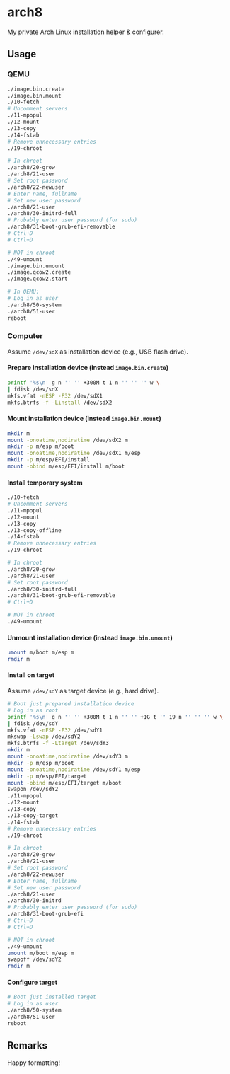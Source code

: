 # arch8

My private Arch Linux installation helper & configurer.

## Usage

### QEMU

```sh
./image.bin.create
./image.bin.mount
./10-fetch
# Uncomment servers
./11-mpopul
./12-mount
./13-copy
./14-fstab
# Remove unnecessary entries
./19-chroot
```

```sh
# In chroot
./arch8/20-grow
./arch8/21-user
# Set root password
./arch8/22-newuser
# Enter name, fullname
# Set new user password
./arch8/21-user
./arch8/30-initrd-full
# Probably enter user password (for sudo)
./arch8/31-boot-grub-efi-removable
# Ctrl+D
# Ctrl+D
```

```sh
# NOT in chroot
./49-umount
./image.bin.umount
./image.qcow2.create
./image.qcow2.start
```

```sh
# In QEMU:
# Log in as user
./arch8/50-system
./arch8/51-user
reboot
```

### Computer

Assume `/dev/sdX` as installation device (e.g., USB flash drive).

#### Prepare installation device (instead `image.bin.create`)

```sh
printf '%s\n' g n '' '' +300M t 1 n '' '' '' w \
| fdisk /dev/sdX
mkfs.vfat -nESP -F32 /dev/sdX1
mkfs.btrfs -f -Linstall /dev/sdX2
```

#### Mount installation device (instead `image.bin.mount`)

```sh
mkdir m
mount -onoatime,nodiratime /dev/sdX2 m
mkdir -p m/esp m/boot
mount -onoatime,nodiratime /dev/sdX1 m/esp
mkdir -p m/esp/EFI/install
mount -obind m/esp/EFI/install m/boot
```

#### Install temporary system

```sh
./10-fetch
# Uncomment servers
./11-mpopul
./12-mount
./13-copy
./13-copy-offline
./14-fstab
# Remove unnecessary entries
./19-chroot
```

```sh
# In chroot
./arch8/20-grow
./arch8/21-user
# Set root password
./arch8/30-initrd-full
./arch8/31-boot-grub-efi-removable
# Ctrl+D
```

```sh
# NOT in chroot
./49-umount
```

#### Unmount installation device (instead `image.bin.umount`)

```sh
umount m/boot m/esp m
rmdir m
```

#### Install on target

Assume `/dev/sdY` as target device (e.g., hard drive).

```sh
# Boot just prepared installation device
# Log in as root
printf '%s\n' g n '' '' +300M t 1 n '' '' +1G t '' 19 n '' '' '' w \
| fdisk /dev/sdY
mkfs.vfat -nESP -F32 /dev/sdY1
mkswap -Lswap /dev/sdY2
mkfs.btrfs -f -Ltarget /dev/sdY3
mkdir m
mount -onoatime,nodiratime /dev/sdY3 m
mkdir -p m/esp m/boot
mount -onoatime,nodiratime /dev/sdY1 m/esp
mkdir -p m/esp/EFI/target
mount -obind m/esp/EFI/target m/boot
swapon /dev/sdY2
./11-mpopul
./12-mount
./13-copy
./13-copy-target
./14-fstab
# Remove unnecessary entries
./19-chroot
```

```sh
# In chroot
./arch8/20-grow
./arch8/21-user
# Set root password
./arch8/22-newuser
# Enter name, fullname
# Set new user password
./arch8/21-user
./arch8/30-initrd
# Probably enter user password (for sudo)
./arch8/31-boot-grub-efi
# Ctrl+D
# Ctrl+D
```

```sh
# NOT in chroot
./49-umount
umount m/boot m/esp m
swapoff /dev/sdY2
rmdir m
```

#### Configure target

```sh
# Boot just installed target
# Log in as user
./arch8/50-system
./arch8/51-user
reboot
```

## Remarks

Happy formatting!
